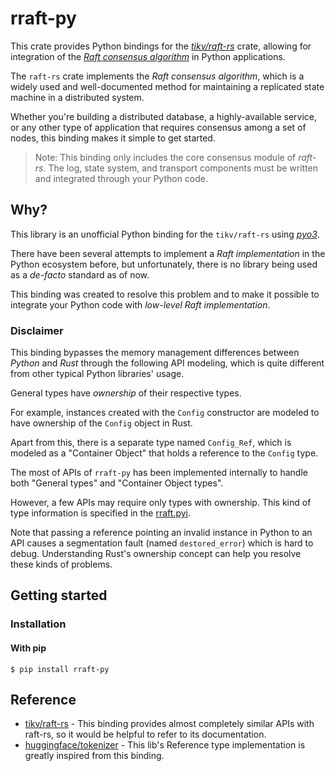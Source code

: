# rraft-py

This crate provides Python bindings for the *[tikv/raft-rs](https://github.com/tikv/raft-rs)* crate, allowing for integration of the [*Raft consensus algorithm*](https://en.wikipedia.org/wiki/Raft_(algorithm)) in Python applications.

The `raft-rs` crate implements the *Raft consensus algorithm*, which is a widely used and well-documented method for maintaining a replicated state machine in a distributed system.

Whether you're building a distributed database, a highly-available service, or any other type of application that requires consensus among a set of nodes, this binding makes it simple to get started.

> Note: This binding only includes the core consensus module of *raft-rs*. The log, state system, and transport components must be written and integrated  through your Python code.

## Why?

This library is an unofficial Python binding for the `tikv/raft-rs` using *[pyo3](https://github.com/PyO3/pyo3)*.

There have been several attempts to implement a *Raft implementation* in the Python ecosystem before, but unfortunately, there is no library being used as a *de-facto* standard as of now.

This binding was created to resolve this problem and to make it possible to integrate your Python code with *low-level Raft implementation*.

### Disclaimer

This binding bypasses the memory management differences between *Python* and *Rust* through the following API modeling, which is quite different from other typical Python libraries' usage.

General types have *ownership* of their respective types.

For example, instances created with the `Config` constructor are modeled to have ownership of the `Config` object in Rust.

Apart from this, there is a separate type named `Config_Ref`, which is modeled as a "Container Object" that holds a reference to the `Config` type.

The most of APIs of `rraft-py` has been implemented internally to handle both "General types" and "Container Object types".

However, a few APIs may require only types with ownership. This kind of type information is specified in the [rraft.pyi](https://github.com/lablup/rraft-py/blob/main/rraft.pyi).

Note that passing a reference pointing an invalid instance in Python to an API causes a segmentation fault (named `destored_error`) which is hard to debug. Understanding Rust's ownership concept can help you resolve these kinds of problems.

## Getting started

### Installation

#### With pip

```
$ pip install rraft-py
```

## Reference

- [tikv/raft-rs](https://docs.rs/raft/latest/raft) - This binding provides almost completely similar APIs with raft-rs, so it would be helpful to refer to its documentation.
- [huggingface/tokenizer](https://github.com/huggingface/tokenizers/tree/main/bindings/python) - This lib's Reference type implementation is greatly inspired from this binding.
